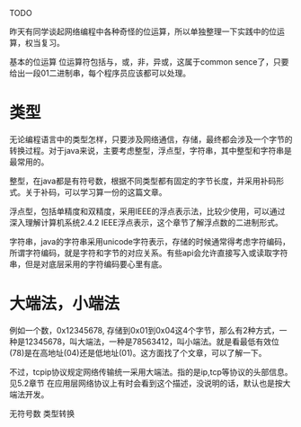 TODO

  昨天有同学谈起网络编程中各种奇怪的位运算，所以单独整理一下实践中的位运算，权当复习。

基本的位运算
位运算符包括与，或，非，异或，这属于common sence了，只要给出一段01二进制串，每个程序员应该都可以处理。

# 类型

无论编程语言中的类型怎样，只要涉及网络通信，存储，最终都会涉及一个字节的转换过程。对于java来说，主要考虑整型，浮点型，字符串，其中整型和字符串是最常用的。

整型，在java都是有符号数，根据不同类型都有固定的字节长度，并采用补码形式。关于补码，可以学习算一份的这篇文章。

浮点型，包括单精度和双精度，采用IEEE的浮点表示法，比较少使用，可以通过深入理解计算机系统2.4.2 IEEE浮点表示，这个章节了解浮点数的二进制形式。

字符串，java的字符串采用unicode字符表示，存储的时候通常得考虑字符编码，所谓字符编码，就是字符和字节的对应关系。有些api会允许直接写入或读取字符串，但是对底层采用的字符编码要心里有底。

# 大端法，小端法

例如一个数，0x12345678, 存储到0x01到0x04这4个字节，那么有2种方式，一种是12345678，叫大端法，一种是78563412，叫小端法。就是看最低有效位(78)是在高地址(04)还是低地址(01)。这方面找了个文章，可以了解一下。

不过，tcpip协议规定网络传输统一采用大端法。指的是ip,tcp等协议的头部信息。见5.2章节
在应用层网络协议上有时会看到这个描述，没说明的话，默认也是按大端法开发。

无符号数
类型转换

